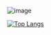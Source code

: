 ![image](https://user-images.githubusercontent.com/75505549/153748755-d4d31100-e8ac-4d2e-ab1d-808674597ac0.png)

[![Top Langs](https://github-readme-stats.vercel.app/api/top-langs/?username=ylmzKasap&layout=compact)](https://github.com/ylmzKasap)
